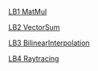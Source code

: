 [LB1 MatMul](./LB1_MatMul/README.md)

[LB2 VectorSum](./LB2_VectorSum/README.md)

[LB3 BilinearInterpolation](./LB3_BilinearInterpolation/README.md)

[LB4 Raytracing](./LB4_Raytracing/README.md)